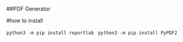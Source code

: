 ##PDF Generator

#how to install

```python3 -m pip install reportlab ```
```python3 -m pip install PyPDF2 ```
